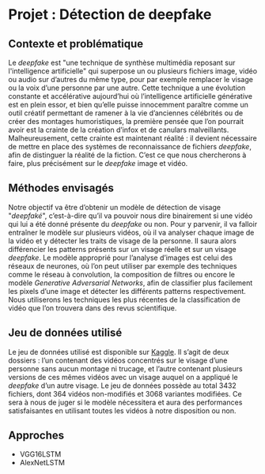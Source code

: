 # Projet : Détection de deepfake

## Contexte et problématique

Le *deepfake* est "une technique de synthèse multimédia reposant sur l'intelligence artificielle" qui superpose un ou plusieurs fichiers image, vidéo ou audio sur d’autres du même type, pour par exemple remplacer le visage ou la voix d’une personne par une autre. Cette technique a une évolution constante et accélérative aujourd’hui où l’intelligence artificielle générative est en plein essor, et bien qu’elle puisse innocemment paraître comme un outil créatif permettant de ramener à la vie d’anciennes célébrités ou de créer des montages humoristiques, la première pensée que l’on pourrait avoir est la crainte de la création d’infox et de canulars malveillants.
Malheureusement, cette crainte est maintenant réalité : il devient nécessaire de mettre en place des systèmes de reconnaissance de fichiers *deepfake*, afin de distinguer la réalité de la fiction. C’est ce que nous chercherons à faire, plus précisément sur le *deepfake* image et vidéo.

## Méthodes envisagés

Notre objectif va être d’obtenir un modèle de détection de visage "*deepfaké*", c’est-à-dire qu’il va pouvoir nous dire binairement si une vidéo qui lui a été donné présente du *deepfake* ou non. Pour y parvenir, il va falloir entraîner le modèle sur plusieurs vidéos, où il va analyser chaque image de la vidéo et y détecter les traits de visage de la personne. Il saura alors différencier les patterns présents sur un visage réelle et sur un visage *deepfake*.
Le modèle approprié pour l’analyse d’images est celui des réseaux de neurones, où l’on peut utiliser par exemple des techniques comme le réseau à convolution, la composition de filtres ou encore le modèle *Generative Adversarial Networks*, afin de classifier plus facilement les pixels d’une image et détecter les différents patterns respectivement. Nous utiliserons les techniques les plus récentes de la classification de vidéo que l’on trouvera dans des revus scientifique.

## Jeu de données utilisé

Le jeu de données utilisé est disponible sur [Kaggle](https://www.kaggle.com/datasets/sanikatiwarekar/deep-fake-detection-dfd-entire-original-dataset?select=DFD_manipulated_sequences). Il s’agit de deux dossiers : l’un contenant des vidéos concentrés sur le visage d’une personne sans aucun montage ni trucage, et l’autre contenant plusieurs versions de ces mêmes vidéos avec un visage auquel on a appliqué le *deepfake* d’un autre visage.
Le jeu de données possède au total 3432 fichiers, dont 364 vidéos non-modifiés et 3068 variantes modifiées. Ce sera à nous de juger si le modèle nécessitera et aura des performances satisfaisantes en utilisant toutes les vidéos à notre disposition ou non.

## Approches

- VGG16LSTM
- AlexNetLSTM